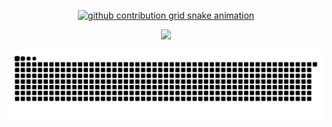 <p align="center">
  <a href="https://github.com/Sugayoiya">
    <picture>
      <source media="(prefers-color-scheme: dark)" srcset="https://raw.githubusercontent.com/Sugayoiya/Sugayoiya/output/skills-dark.svg">
      <source media="(prefers-color-scheme: light)" srcset="https://raw.githubusercontent.com/Sugayoiya/Sugayoiya/output/skills-light.svg">
      <img alt="github contribution grid snake animation" src="https://raw.githubusercontent.com/Sugayoiya/Sugayoiya/output/skills-dark.svg">
    </picture>
  </a>
</p>

<p align="center">
  <a href="https://github.com/Sugayoiya">
    <img src="https://github-profile-trophy.vercel.app/?username=Sugayoiya&rank=-C,-B&theme=onedark&no-bg=true" />
  </a>
</p>


<picture>
  <source media="(prefers-color-scheme: dark)" srcset="https://raw.githubusercontent.com/Sugayoiya/Sugayoiya/output/github-contribution-grid-snake-dark.svg">
  <source media="(prefers-color-scheme: light)" srcset="https://raw.githubusercontent.com/Sugayoiya/Sugayoiya/output/github-contribution-grid-snake.svg">
  <img alt="github contribution grid snake animation" src="https://raw.githubusercontent.com/Sugayoiya/Sugayoiya/output/github-contribution-grid-snake.svg">
</picture>

<!--
**Sugayoiya/Sugayoiya** is a ✨ _special_ ✨ repository because its `README.md` (this file) appears on your GitHub profile.

Here are some ideas to get you started:

- 🔭 I’m currently working on ...
- 🌱 I’m currently learning ...
- 👯 I’m looking to collaborate on ...
- 🤔 I’m looking for help with ...
- 💬 Ask me about ...
- 📫 How to reach me: ...
- 😄 Pronouns: ...
- ⚡ Fun fact: ...
-->
